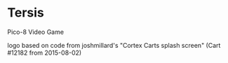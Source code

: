 # Tersis
Pico-8 Video Game

logo based on code from joshmillard's "Cortex Carts splash screen" (Cart #12182 from 2015-08-02)

